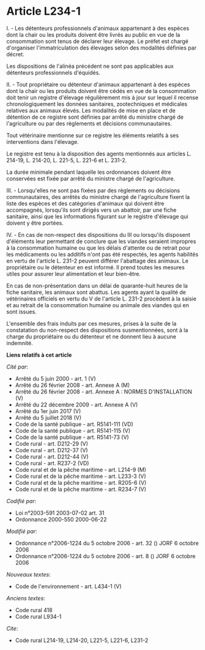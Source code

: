 # Article L234-1

I. - Les détenteurs professionnels d'animaux appartenant à des espèces dont la chair ou les produits doivent être livrés au
public en vue de la consommation sont tenus de déclarer leur élevage. Le préfet est chargé d'organiser l'immatriculation des
élevages selon des modalités définies par décret.

Les dispositions de l'alinéa précédent ne sont pas applicables aux détenteurs professionnels d'équidés.

II. - Tout propriétaire ou détenteur d'animaux appartenant à des espèces dont la chair ou les produits doivent être cédés en
vue de la consommation doit tenir un registre d'élevage régulièrement mis à jour sur lequel il recense chronologiquement les
données sanitaires, zootechniques et médicales relatives aux animaux élevés. Les modalités de mise en place et de détention
de ce registre sont définies par arrêté du ministre chargé de l'agriculture ou par des règlements et décisions
communautaires.

Tout vétérinaire mentionne sur ce registre les éléments relatifs à ses interventions dans l'élevage.

Le registre est tenu à la disposition des agents mentionnés aux articles L. 214-19, L. 214-20, L. 221-5, L. 221-6 et L.
231-2.

La durée minimale pendant laquelle les ordonnances doivent être conservées est fixée par arrêté du ministre chargé de
l'agriculture.

III. - Lorsqu'elles ne sont pas fixées par des règlements ou décisions communautaires, des arrêtés du ministre chargé de
l'agriculture fixent la liste des espèces et des catégories d'animaux qui doivent être accompagnés, lorsqu'ils sont dirigés
vers un abattoir, par une fiche sanitaire, ainsi que les informations figurant sur le registre d'élevage qui doivent y être
portées.

IV. - En cas de non-respect des dispositions du III ou lorsqu'ils disposent d'éléments leur permettant de conclure que les
viandes seraient impropres à la consommation humaine ou que les délais d'attente ou de retrait pour les médicaments ou les
additifs n'ont pas été respectés, les agents habilités en vertu de l'article L. 231-2 peuvent différer l'abattage des
animaux. Le propriétaire ou le détenteur en est informé. Il prend toutes les mesures utiles pour assurer leur alimentation et
leur bien-être.

En cas de non-présentation dans un délai de quarante-huit heures de la fiche sanitaire, les animaux sont abattus. Les agents
ayant la qualité de vétérinaires officiels en vertu du V de l'article L. 231-2 procèdent à la saisie et au retrait de la
consommation humaine ou animale des viandes qui en sont issues.

L'ensemble des frais induits par ces mesures, prises à la suite de la constatation du non-respect des dispositions
susmentionnées, sont à la charge du propriétaire ou du détenteur et ne donnent lieu à aucune indemnité.

**Liens relatifs à cet article**

_Cité par_:

  - Arrêté du 5 juin 2000 - art. 1 (V)
  - Arrêté du 26 février 2008 - art. Annexe A (M)
  - Arrêté du 26 février 2008 - art. Annexe A : NORMES D'INSTALLATION (V)
  - Arrêté du 22 décembre 2009 - art. Annexe A (V)
  - Arrêté du 1er juin 2017 (V)
  - Arrêté du 5 juillet 2018 (V)
  - Code de la santé publique - art. R5141-111 (VD)
  - Code de la santé publique - art. R5141-115 (V)
  - Code de la santé publique - art. R5141-73 (V)
  - Code rural - art. D212-29 (V)
  - Code rural - art. D212-37 (V)
  - Code rural - art. D212-44 (V)
  - Code rural - art. R237-2 (VD)
  - Code rural et de la pêche maritime - art. L214-9 (M)
  - Code rural et de la pêche maritime - art. L233-3 (V)
  - Code rural et de la pêche maritime - art. R205-6 (V)
  - Code rural et de la pêche maritime - art. R234-7 (V)

_Codifié par_:

  - Loi n°2003-591 2003-07-02 art. 31
  - Ordonnance 2000-550 2000-06-22

_Modifié par_:

  - Ordonnance n°2006-1224 du 5 octobre 2006 - art. 32 () JORF 6 octobre 2006
  - Ordonnance n°2006-1224 du 5 octobre 2006 - art. 8 () JORF 6 octobre 2006

_Nouveaux textes_:

  - Code de l'environnement - art. L434-1 (V)

_Anciens textes_:

  - Code rural 418
  - Code rural L934-1

_Cite_:

  - Code rural L214-19, L214-20, L221-5, L221-6, L231-2
